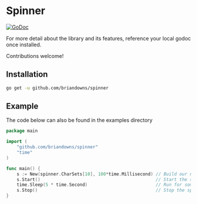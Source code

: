 # Spinner

[![GoDoc](https://godoc.org/github.com/briandowns/spinner?status.svg)](https://godoc.org/github.com/briandowns/spinner)

For more detail about the library and its features, reference your local godoc once installed.

Contributions welcome!

## Installation

```bash
go get -u github.com/briandowns/spinner
```

## Example

The code below can also be found in the examples directory

```Go
package main

import (
	"github.com/briandowns/spinner"
	"time"
)

func main() {
	s := New(spinner.CharSets[10], 100*time.Millisecond) // Build our new spinner
	s.Start()                                            // Start the spinner
	time.Sleep(5 * time.Second)                          // Run for some time to simulate work
	s.Stop()                                             // Stop the spinner
}
```
